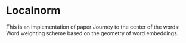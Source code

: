 # Localnorm
This is an implementation of paper Journey to the center of the words: Word weighting scheme based on the geometry of word embeddings.